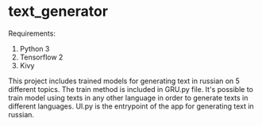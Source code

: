 # text_generator
 
Requirements:
 1. Python 3
 2. Tensorflow 2
 3. Kivy

This project includes trained models for generating text in russian on 5 different topics.
The train method is included in GRU.py file. It's possible to train model using texts in any other language in order to generate texts in different languages.
UI.py is the entrypoint of the app for generating text in russian.
